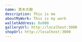 ```yaml
---
name: 真木大樹
description: This is me
aboutMyWork: This is my work
walletAddress: 0x000
galleryUrl: http://localhost:3000
shopUrl: http://localhost:3000
---
```

  